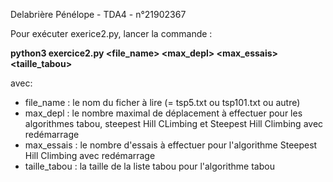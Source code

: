 Delabrière Pénélope - TDA4 - n°21902367

Pour exécuter exerice2.py, lancer la commande : 

**python3 exercice2.py <file_name> <max_depl> <max_essais> <taille_tabou>**

avec:

- file_name : le nom du ficher à lire (= tsp5.txt ou tsp101.txt ou autre)
- max_depl : le nombre maximal de déplacement à effectuer pour les algorithmes tabou, steepest Hill CLimbing et Steepest Hill Climbing avec redémarrage
- max_essais : le nombre d'essais à effectuer pour l'algorithme Steepest Hill Climbing avec redémarrage
- taille_tabou : la taille de la liste tabou pour l'algorithme tabou

